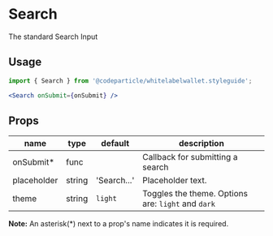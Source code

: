 # Search

The standard Search Input

## Usage

```jsx
import { Search } from '@codeparticle/whitelabelwallet.styleguide';

<Search onSubmit={onSubmit} />
```

## Props

| name | type | default | description |
| ---- | ---- | ------- | ----------- |
| onSubmit* | func |  | Callback for submitting a search |
| placeholder | string | 'Search...' | Placeholder text. |
| theme | string | `light` | Toggles the theme. Options are: `light` and `dark` |

**Note:** An asterisk(*) next to a prop's name indicates it is required.